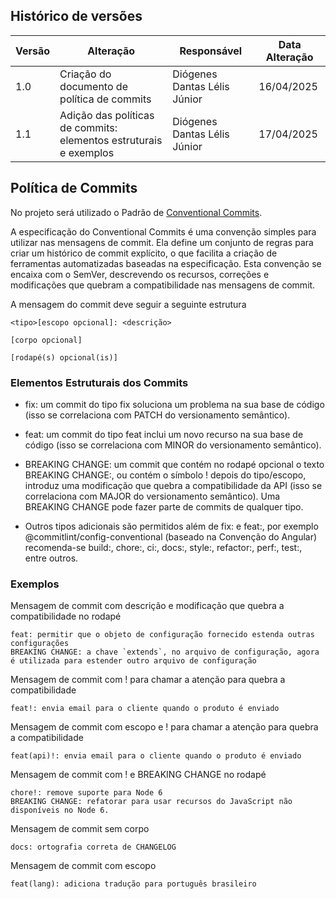 ## Histórico de versões

| Versão | Alteração       | Responsável         | Data Alteração |
|--------|-----------------|---------------------|----------------|
| 1.0    | Criação do documento de política de commits  | Diógenes Dantas Lélis Júnior | 16/04/2025 |
| 1.1    | Adição das políticas de commits: elementos estruturais e exemplos   | Diógenes Dantas Lélis Júnior | 17/04/2025 |

## Política de Commits

No projeto será utilizado o Padrão de [Conventional Commits](https://www.conventionalcommits.org/pt-br/v1.0.0/). 

A especificação do Conventional Commits é uma convenção simples para utilizar nas mensagens de commit. Ela define um conjunto de regras para criar um histórico de commit explícito, o que facilita a criação de ferramentas automatizadas baseadas na especificação. Esta convenção se encaixa com o SemVer, descrevendo os recursos, correções e modificações que quebram a compatibilidade nas mensagens de commit.

A mensagem do commit deve seguir a seguinte estrutura

```
<tipo>[escopo opcional]: <descrição>

[corpo opcional]

[rodapé(s) opcional(is)]
```

### Elementos Estruturais dos Commits

- fix: um commit do tipo fix soluciona um problema na sua base de código (isso se correlaciona com PATCH do versionamento semântico).

- feat: um commit do tipo feat inclui um novo recurso na sua base de código (isso se correlaciona com MINOR do versionamento semântico).

- BREAKING CHANGE: um commit que contém no rodapé opcional o texto BREAKING CHANGE:, ou contém o símbolo ! depois do tipo/escopo, introduz uma modificação que quebra a compatibilidade da API (isso se correlaciona com MAJOR do versionamento semântico). Uma BREAKING CHANGE pode fazer parte de commits de qualquer tipo.

- Outros tipos adicionais são permitidos além de fix: e feat:, por exemplo @commitlint/config-conventional (baseado na Convenção do Angular) recomenda-se build:, chore:, ci:, docs:, style:, refactor:, perf:, test:, entre outros.

### Exemplos

Mensagem de commit com descrição e modificação que quebra a compatibilidade no rodapé
```
feat: permitir que o objeto de configuração fornecido estenda outras configurações
BREAKING CHANGE: a chave `extends`, no arquivo de configuração, agora é utilizada para estender outro arquivo de configuração
```

Mensagem de commit com ! para chamar a atenção para quebra a compatibilidade
```
feat!: envia email para o cliente quando o produto é enviado
```

Mensagem de commit com escopo e ! para chamar a atenção para quebra a compatibilidade
```
feat(api)!: envia email para o cliente quando o produto é enviado
```

Mensagem de commit com ! e BREAKING CHANGE no rodapé
```
chore!: remove suporte para Node 6
BREAKING CHANGE: refatorar para usar recursos do JavaScript não disponíveis no Node 6.
```

Mensagem de commit sem corpo
```
docs: ortografia correta de CHANGELOG
```

Mensagem de commit com escopo
```
feat(lang): adiciona tradução para português brasileiro
```


